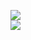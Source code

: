 [![](https://img.shields.io/badge/Made%20With-Github%20Spray-lightgrey.svg?style=for-the-badge&logo=github)](https://github.com/Annihil/github-spray#18612)  
[![](https://i.imgur.com/2DrTn0Z.gif)](https://github.com/Annihil/github-spray)